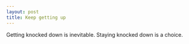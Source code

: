 ```yaml
---
layout: post
title: Keep getting up
---
```


Getting knocked down is inevitable. Staying knocked down is a choice.
